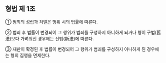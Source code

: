 ## 형법 제 1조

① 범죄의 성립과 처벌은 행위 시의 법률에 따른다.

② 범죄 후 법률이 변경되어 그 행위가 범죄를 구성하지 아니하게 되거나 형이 구법(舊法)보다 가벼워진 경우에는 신법(新法)에 따른다.

③ 재판이 확정된 후 법률이 변경되어 그 행위가 범죄를 구성하지 아니하게 된 경우에는 형의 집행을 면제한다.
